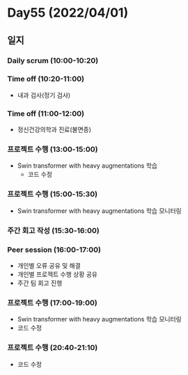 # Day55 (2022/04/01)

## 일지

### Daily scrum (10:00-10:20)

### Time off (10:20-11:00)

  * 내과 검사(정기 검사)

### Time off (11:00-12:00)

  * 정신건강의학과 진료(불면증)

### 프로젝트 수행 (13:00-15:00)

  * Swin transformer with heavy augmentations 학습
    * 코드 수정

### 프로젝트 수행 (15:00-15:30)

  * Swin transformer with heavy augmentations 학습 모니터링

### 주간 회고 작성 (15:30-16:00)

### Peer session (16:00-17:00)

  * 개인별 오류 공유 및 해결
  * 개인별 프로젝트 수행 상황 공유
  * 주간 팀 회고 진행

### 프로젝트 수행 (17:00-19:00)

  * Swin transformer with heavy augmentations 학습 모니터링
  * 코드 수정

### 프로젝트 수행 (20:40-21:10)

  * 코드 수정
